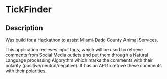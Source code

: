 # TickFinder


## Description
Was build for a Hackathon to assist Miami-Dade County Animal Services.

This application recieves input tags, which will be used to retrieve comments 
from Social Media outlets and put them through a Natural Language processing Algorythm which marks the comments with 
their polarity (positive/neutral/negative). It has an API to retrive these comments with their polarities.
